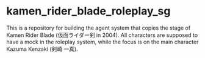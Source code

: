 # kamen_rider_blade_roleplay_sg
This is a repository for building the agent system that copies the stage of Kamen Rider Blade (仮面ライダー剣 in 2004). All characters are supposed to have a mock in the roleplay system, while the focus is on the main character Kazuma Kenzaki (剣崎 一真).
